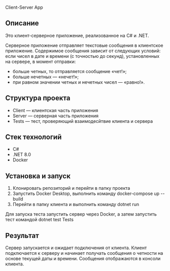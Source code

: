 Client-Server App

## Описание

Это клиент-серверное приложение, реализованное на C# и .NET. 

Серверное приложение отправляет текстовые сообщения в клиентское приложение.
Содержимое сообщения зависит от следующих условий: если чисел в дате и времени (с точностью до секунд), установленных на сервере, в момент отправки:
- больше четных, то отправляется сообщение «чет!»;
- больше нечетных — «нечет!»;
- при равном значении четных и нечетных чисел — «равно!».

## Структура проекта 

- Client — клиентская часть приложения
- Server — серверная часть приложения 
- Tests — тест, проверяющий взаимодесйтвие клиента и сервера
  
## Стек технологий

- C#
- .NET 8.0
- Docker

## Установка и запуск

1) Клонировать репозиторий и перейти в папку проекта
2) Запустить Docker Desktop, выполнить команду docker-compose up --build
3) Перейти в папку клиента и выполнить команду dotnet run

Для запуска теста запустить сервер через Docker, а затем запустить тест командой dotnet test Tests

## Результат 
Сервер запускается и ожидает подключения от клиента.
Клиент подключается к серверу и начинает получать сообщения о четности на основе текущей даты и времени.
Сообщения отображаются в консоли клиента.
